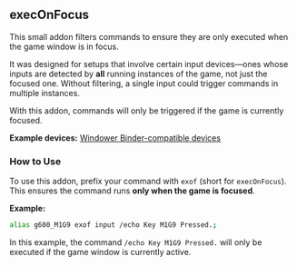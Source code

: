 ## execOnFocus

This small addon filters commands to ensure they are only executed when the game window is in focus.

It was designed for setups that involve certain input devices—ones whose inputs are detected by **all** running instances of the game, not just the focused one. Without filtering, a single input could trigger commands in multiple instances.

With this addon, commands will only be triggered if the game is currently focused.

**Example devices:** [Windower Binder-compatible devices](https://docs.windower.net/plugins/binder/)

### How to Use

To use this addon, prefix your command with `exof` (short for `execOnFocus`). This ensures the command runs **only when the game is focused**.

**Example:**

```bash
alias g600_M1G9 exof input /echo Key M1G9 Pressed.;
```

In this example, the command `/echo Key M1G9 Pressed.` will only be executed if the game window is currently active.
